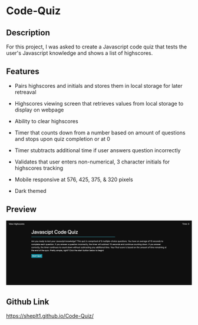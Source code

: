 # Code-Quiz

## Description

For this project, I was asked to create a Javascript code quiz that tests the user's Javascript knowledge and shows a list of highscores.

## Features

* Pairs highscores and initials and stores them in local storage for later retreaval

* Highscores viewing screen that retrieves values from local storage to display on webpage

* Ability to clear highscores

* Timer that counts down from a number based on amount of questions and stops upon quiz completion or at 0

* Timer stubtracts additional time if user answers question incorrectly

* Validates that user enters non-numerical, 3 character initials for highscores tracking

* Mobile responsive at 576, 425, 375, & 320 pixels

* Dark themed

## Preview

![Alt text](code-quiz.png?raw=true "Code Quiz Preview Image")

## Github Link

https://sheplt1.github.io/Code-Quiz/